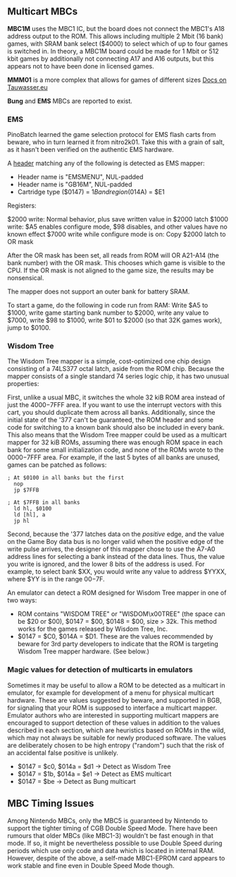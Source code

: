 Multicart MBCs
--------------

**MBC1M** uses the MBC1 IC, but the board does not connect the MBC1's
A18 address output to the ROM. This allows including multiple 2 Mbit (16
bank) games, with SRAM bank select ($4000) to select which of up to
four games is switched in. In theory, a MBC1M board could be made for 1
Mbit or 512 kbit games by additionally not connecting A17 and A16
outputs, but this appears not to have been done in licensed games.

**MMM01** is a more complex that allows for games of different sizes
[Docs on Tauwasser.eu](https://wiki.tauwasser.eu/view/MMM01)

**Bung** and **EMS** MBCs are reported to exist.

### EMS

PinoBatch learned the game selection protocol for EMS flash carts from
beware, who in turn learned it from nitro2k01. Take this with a grain of
salt, as it hasn't been verified on the authentic EMS hardware.

A [header](#the-cartridge-header) matching any of the
following is detected as EMS mapper:

-   Header name is "EMSMENU", NUL-padded
-   Header name is "GB16M", NUL-padded
-   Cartridge type ($0147) = $1B and region ($014A) = $E1

Registers:

$2000 write: Normal behavior, plus save written value in $2000 latch
$1000 write: $A5 enables configure mode, $98 disables, and other values have no known effect
$7000 write while configure mode is on: Copy $2000 latch to OR mask

After the OR mask has been set, all reads from ROM will OR A21-A14 (the
bank number) with the OR mask. This chooses which game is visible to the
CPU. If the OR mask is not aligned to the game size, the results may be
nonsensical.

The mapper does not support an outer bank for battery SRAM.

To start a game, do the following in code run from RAM: Write $A5 to
$1000, write game starting bank number to $2000, write any value to
$7000, write $98 to $1000, write $01 to $2000 (so that 32K games
work), jump to $0100.

### Wisdom Tree

The Wisdom Tree mapper is a simple, cost-optimized one chip design
consisting of a 74LS377 octal latch, aside from the ROM chip. Because
the mapper consists of a single standard 74 series logic chip, it has
two unusual properties:

First, unlike a usual MBC, it switches the whole 32 kiB ROM area instead
of just the $4000-$7FFF area. If you want to use the interrupt vectors
with this cart, you should duplicate them across all banks.
Additionally, since the initial state of the '377 can't be guaranteed,
the ROM header and some code for switching to a known bank should also
be included in every bank. This also means that the Wisdom Tree mapper
could be used as a multicart mapper for 32 kiB ROMs, assuming there was
enough ROM space in each bank for some small initialization code, and
none of the ROMs wrote to the $0000-$7FFF area. For example, if the
last 5 bytes of all banks are unused, games can be patched as follows:

    ; At $0100 in all banks but the first
      nop
      jp $7FFB

    ; At $7FFB in all banks
      ld hl, $0100
      ld [hl], a
      jp hl

Second, because the '377 latches data on the *positive* edge, and the
value on the Game Boy data bus is no longer valid when the positive edge
of the write pulse arrives, the designer of this mapper chose to use the
A7-A0 address lines for selecting a bank instead of the data lines.
Thus, the value you write is ignored, and the lower 8 bits of the
address is used. For example, to select bank $XX, you would write any
value to address $YYXX, where $YY is in the range $00-$7F.

An emulator can detect a ROM designed for Wisdom Tree mapper in one of
two ways:

-   ROM contains "WISDOM TREE" or "WISDOM\\x00TREE" (the space can
    be $20 or $00), $0147 = $00, $0148 = $00, size \> 32k. This
    method works for the games released by Wisdom Tree, Inc.
-   $0147 = $C0, $014A = $D1. These are the values recommended by
    beware for 3rd party developers to indicate that the ROM is
    targeting Wisdom Tree mapper hardware. (See below.)

### Magic values for detection of multicarts in emulators

Sometimes it may be useful to allow a ROM to be detected as a multicart
in emulator, for example for development of a menu for physical
multicart hardware. These are values suggested by beware, and supported
in BGB, for signaling that your ROM is supposed to interface a multicart
mapper. Emulator authors who are interested in supporting multicart
mappers are encouraged to support detection of these values in addition
to the values described in each section, which are heuristics based on
ROMs in the wild, which may not always be suitable for newly produced
software. The values are deliberately chosen to be high entropy
("random") such that the risk of an accidental false positive is
unlikely.

-   $0147 = $c0, $014a = $d1 -\> Detect as Wisdom Tree
-   $0147 = $1b, $014a = $e1 -\> Detect as EMS multicart
-   $0147 = $be -\> Detect as Bung multicart

MBC Timing Issues
-----------------

Among Nintendo MBCs, only the MBC5 is guaranteed by Nintendo to support
the tighter timing of CGB Double Speed Mode. There have been rumours
that older MBCs (like MBC1-3) wouldn't be fast enough in that mode. If
so, it might be nevertheless possible to use Double Speed during periods
which use only code and data which is located in internal RAM. However,
despite of the above, a self-made MBC1-EPROM card appears to work stable
and fine even in Double Speed Mode though.

